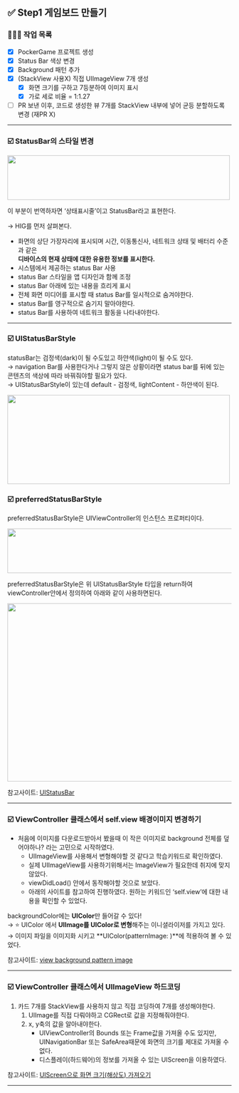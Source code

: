 ## ✅  Step1 게임보드 만들기
### **🧑🏼‍💻 작업 목록**

- [x]  PockerGame 프로젝트 생성
- [x]  Status Bar 색상 변경
- [x]  Background 패턴 추가
- [x]  (StackView 사용X) 직접 UIImageView 7개 생성
    - [x]  화면 크기를 구하고 7등분하여 이미지 표시
    - [x]  가로 세로 비율 = 1:1.27
- [ ]  PR 보낸 이후, 코드로 생성한 뷰 7개를 StackView 내부에 넣어 균등 분할하도록 변경 (재PR X)
---
### ☑️ StatusBar의 스타일 변경

<img src="https://user-images.githubusercontent.com/92699723/155824951-e909ea76-3e8a-4fa3-ac68-3e11875bcfb6.png" width="500" height="100">

이 부분이 번역하자면 ‘상태표시줄’이고 StatusBar라고 표현한다.

→ HIG를 먼저 살펴본다.

- 화면의 상단 가장자리에 표시되며 시간, 이동통신사, 네트워크 상태 및 배터리 수준과 같은   
**디바이스의 현재 상태에 대한 유용한 정보를 표시한다.**
- 시스템에서 제공하는 status Bar 사용
- status Bar 스타일을 앱 디자인과 함께 조정
- status Bar 아래에 있는 내용을 흐리게 표시
- 전체 화면 미디어를 표시할 때 status Bar를 일시적으로 숨겨야한다.
- status Bar를 영구적으로 숨기지 말아야한다.
- status Bar를 사용하여 네트워크 활동을 나타내야한다.
---
### ☑️ UIStatusBarStyle

statusBar는 검정색(dark)이 될 수도있고 하얀색(light)이 될 수도 있다.   
→ navigation Bar를 사용한다거나 그렇지 않은 상황이라면 status bar를 뒤에 있는 콘텐츠의 색상에 따라
바꿔줘야할 필요가 있다.   
→ UIStatusBarStyle이 있는데 default - 검정색, lightContent - 하얀색이 된다.

<img src="https://user-images.githubusercontent.com/92699723/155824948-05597efa-a5e7-4baa-b67b-dc8ad2012831.png" width="500" height="200">
   

### ☑️ preferredStatusBarStyle

preferredStatusBarStyle은 UIViewController의 인스턴스 프로퍼티이다.

<img src="https://user-images.githubusercontent.com/92699723/155824947-110a28a7-ed52-4e08-bf86-494e1ee6119b.png" width="600" height="100">

preferredStatusBarStyle은 위 UIStatusBarStyle 타입을 return하여 viewController안에서 정의하여 
아래와 같이 사용하면된다.

<img src="https://user-images.githubusercontent.com/92699723/155824945-e328cde7-01fd-4875-9767-bd8f02bace98.png" width="600" height="400">

참고사이트: [UIStatusBar](https://zeddios.tistory.com/569)

---
### ☑️ ViewController 클래스에서 self.view 배경이미지 변경하기

- 처음에 이미지를 다운로드받아서 봤을때 이 작은 이미지로 background 전체를 덮어야하나? 라는 고민으로 시작하였다.
    - UIImageView를 사용해서 변형해야할 것 같다고 학습키워드로 확인하였다.
    - 실제 UIImageView를 사용하기위해서는 ImageView가 필요한데 취지에 맞지 않았다.
    - viewDidLoad() 안에서 동작해야할 것으로 보았다.
    - 아래의 사이트를 참고하여 진행하였다.
    원하는 키워드인 ‘self.view’에 대한 내용을 확인할 수 있었다.

backgroundColor에는 **UIColor**만 들어갈 수 있다!   
→ ⭐️ UIColor 에서 **UIImage를 UIColor로 변형**해주는 이니셜라이저를 가지고 있다.   
→ 이미지 파일을 이미지화 시키고 **UIColor(patternImage: )**에 적용하여 볼 수 있었다.

참고사이트: [view background pattern image](https://poisonf2.tistory.com/37)

---
### ☑️ ViewController 클래스에서 UIImageView 하드코딩

1. 카드 7개를 StackView를 사용하지 않고 직접 코딩하여 7개를 생성해야한다.
    1. UIImage를 직접 다뤄야하고 CGRect로 값을 지정해줘야한다.
    2. x, y축의 값을 알아내야한다.
       - UIViewController의 Bounds 또는 Frame값을 가져올 수도 있지만, UINavigationBar 또는 SafeArea때문에 화면의 크기를 제대로 가져올 수 없다.
       - 디스플레이(하드웨어)의 정보를 가져올 수 있는 UIScreen을 이용하였다.   

참고사이트: [UIScreen으로 화면 크기(해상도) 가져오기](https://mildwhale.tistory.com/14)

---
